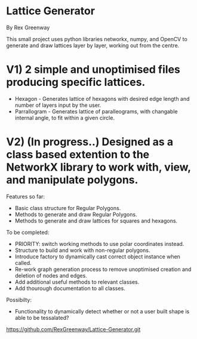 # Lattice Generator
By Rex Greenway

This small project uses python libraries networkx, numpy, and OpenCV to generate and draw lattices layer by layer, working out from the centre.

# V1) 2 simple and unoptimised files producing specific lattices. 
- Hexagon - Generates lattice of hexagons with desired edge length and number of layers input by the user.
- Parrallogram - Generates lattice of paralleograms, with changable internal angle, to fit within a given circle.

# V2) (In progress..) Designed as a class based extention to the NetworkX library to work with, view, and manipulate polygons.
Features so far:
- Basic class structure for Regular Polygons.
- Methods to generate and draw Regular Polygons.
- Methods to generate and draw lattices for squares and hexagons.

To be completed:
- PRIORITY: switch working methods to use polar coordinates instead.
- Structure to build and work with non-regular polygons.
- Introduce factory to dynamically cast correct object instance when called.
- Re-work graph generation process to remove unoptimised creation and deletion of nodes and edges.
- Add additional useful methods to relevant classes. 
- Add thourough documentation to all classes.

Possibilty:
- Functionality to dynamically detect whether or not a user built shape is able to be tessalated?  

https://github.com/RexGreenway/Lattice-Generator.git
